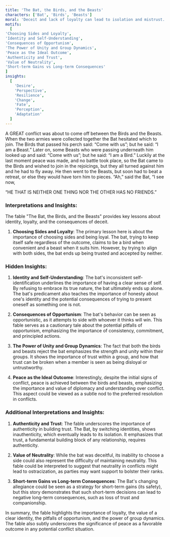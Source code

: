 ```yaml
---
title: 'The Bat, the Birds, and the Beasts'
characters: ['Bat', 'Birds', 'Beasts']
moral: 'Deceit and lack of loyalty can lead to isolation and mistrust.'
motifs:
  [
'Choosing Sides and Loyalty',
'Identity and Self-Understanding',
'Consequences of Opportunism',
'The Power of Unity and Group Dynamics',
'Peace as the Ideal Outcome',
'Authenticity and Trust',
'Value of Neutrality',
'Short-term Gains vs Long-term Consequences'
]
insights:
  [
    'Desire',
    'Perspective',
    'Resilience',
    'Change',
    'Fate',
    'Perception',
    'Adaptation'
  ]
---
```


A GREAT conflict was about to come off between the Birds and the Beasts. When the two armies were collected together the Bat hesitated which to join. The Birds that passed his perch said: “Come with us”; but he said: “I am a Beast.” Later on, some Beasts who were passing underneath him looked up and said: “Come with us”; but he said: “I am a Bird.” Luckily at the last moment peace was made, and no battle took place, so the Bat came to the Birds and wished to join in the rejoicings, but they all turned against him and he had to fly away. He then went to the Beasts, but soon had to beat a retreat, or else they would have torn him to pieces. “Ah,” said the Bat, “I see now,

“HE THAT IS NEITHER ONE THING NOR THE OTHER HAS NO FRIENDS.”

### Interpretations and Insights:

The fable "The Bat, the Birds, and the Beasts" provides key lessons about identity, loyalty, and the consequences of deceit.

1. **Choosing Sides and Loyalty**: The primary lesson here is about the importance of choosing sides and being loyal. The bat, trying to keep itself safe regardless of the outcome, claims to be a bird when convenient and a beast when it suits him. However, by trying to align with both sides, the bat ends up being trusted and accepted by neither.

### Hidden Insights:

1. **Identity and Self-Understanding**: The bat's inconsistent self-identification underlines the importance of having a clear sense of self. By refusing to embrace its true nature, the bat ultimately ends up alone. The bat's predicament also teaches the importance of honesty about one's identity and the potential consequences of trying to present oneself as something one is not.

2. **Consequences of Opportunism**: The bat's behavior can be seen as opportunistic, as it attempts to side with whoever it thinks will win. This fable serves as a cautionary tale about the potential pitfalls of opportunism, emphasizing the importance of consistency, commitment, and principled actions.

3. **The Power of Unity and Group Dynamics**: The fact that both the birds and beasts reject the bat emphasizes the strength and unity within their groups. It shows the importance of trust within a group, and how that trust can be broken when a member is seen as being disloyal or untrustworthy.

4. **Peace as the Ideal Outcome**: Interestingly, despite the initial signs of conflict, peace is achieved between the birds and beasts, emphasizing the importance and value of diplomacy and understanding over conflict. This aspect could be viewed as a subtle nod to the preferred resolution in conflicts.

### Additional Interpretations and Insights:

1. **Authenticity and Trust**: The fable underscores the importance of authenticity in building trust. The Bat, by switching identities, shows inauthenticity, which eventually leads to its isolation. It emphasizes that trust, a fundamental building block of any relationship, requires authenticity.

2. **Value of Neutrality**: While the bat was deceitful, its inability to choose a side could also represent the difficulty of maintaining neutrality. This fable could be interpreted to suggest that neutrality in conflicts might lead to ostracization, as parties may want support to bolster their ranks.

3. **Short-term Gains vs Long-term Consequences**: The Bat's changing allegiance could be seen as a strategy for short-term gains (its safety), but this story demonstrates that such short-term decisions can lead to negative long-term consequences, such as loss of trust and companionship.

In summary, the fable highlights the importance of loyalty, the value of a clear identity, the pitfalls of opportunism, and the power of group dynamics. The fable also subtly underscores the significance of peace as a favorable outcome in any potential conflict situation.
